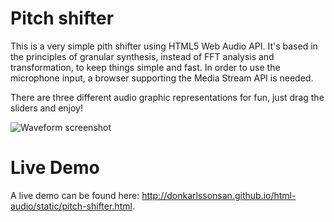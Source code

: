 Pitch shifter
=============

This is a very simple pith shifter using HTML5 Web Audio API. It's based in the principles of granular synthesis,
instead of FFT analysis and transformation, to keep things simple and fast. In order to use the microphone input, a
browser supporting the Media Stream API is needed.

There are three different audio graphic representations for fun, just drag the sliders and enjoy!

![Waveform screenshot](https://raw.githubusercontent.com/urtzurd/html-audio/master/static/img/screenshot.png "Screenshot of the waveform display")

Live Demo
=========
A live demo can be found here: <a href="http://donkarlssonsan.github.io/html-audio/static/pitch-shifter.html">http://donkarlssonsan.github.io/html-audio/static/pitch-shifter.html</a>.
